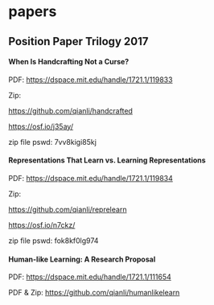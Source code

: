 # papers

## Position Paper Trilogy 2017

#### When Is Handcrafting Not a Curse?

PDF: https://dspace.mit.edu/handle/1721.1/119833

Zip:

https://github.com/qianli/handcrafted

https://osf.io/j35ay/

zip file pswd: 7vv8kigi85kj

#### Representations That Learn vs. Learning Representations

PDF:
https://dspace.mit.edu/handle/1721.1/119834

Zip:

https://github.com/qianli/reprelearn

https://osf.io/n7ckz/

zip file pswd: fok8kf0lg974


#### Human-like Learning: A Research Proposal

PDF: https://dspace.mit.edu/handle/1721.1/111654

PDF & Zip:
https://github.com/qianli/humanlikelearn

